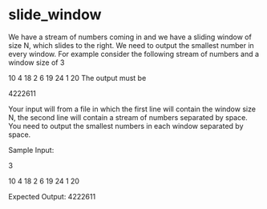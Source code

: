 slide_window
============
We have a stream of numbers coming in and we have a sliding window of size N, which slides to the right. We need to
output the smallest number in every window. For example consider the following stream of numbers and a window
size of 3

10 4 18 2 6 19 24 1 20
The output must be

4222611

Your input will from a file in which the first line will contain the window size N, the second line will contain a stream of
numbers separated by space. You need to output the smallest numbers in each window separated by space.

Sample Input:

3

10 4 18 2 6 19 24 1 20

Expected Output:
4222611
